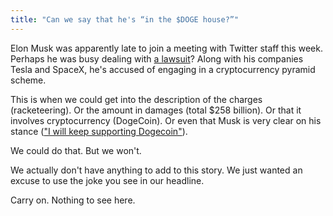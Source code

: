 ```yaml
---
title: "Can we say that he's “in the $DOGE house?”"
---
```

Elon Musk was apparently late to join a meeting with Twitter staff this week.  Perhaps he was busy dealing with [a lawsuit](https://www.forbes.com/sites/billybambrough/2022/06/16/elon-musk-suddenly-hit-with-huge-258-billion-dogecoin-pyramid-scheme-lawsuit-amid-a-devastating-bitcoin-and-ethereum-price-crash/)?  Along with his companies Tesla and SpaceX, he's accused of engaging in a cryptocurrency pyramid scheme.

This is when we could get into the description of the charges (racketeering).  Or the amount in damages (total $258 billion).  Or that it involves cryptocurrency (DogeCoin). Or even that Musk is very clear on his stance (["I will keep supporting Dogecoin"](https://twitter.com/elonmusk/status/1538406040374595585)).

We could do that.  But we won't.  

We actually don't have anything to add to this story.  We just wanted an excuse to use the joke you see in our headline.  

Carry on.  Nothing to see here.